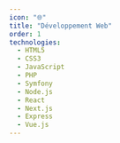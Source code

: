 ```yaml
---
icon: "🌐"
title: "Développement Web"
order: 1
technologies:
  - HTML5
  - CSS3
  - JavaScript
  - PHP
  - Symfony
  - Node.js
  - React
  - Next.js
  - Express
  - Vue.js
---
```

